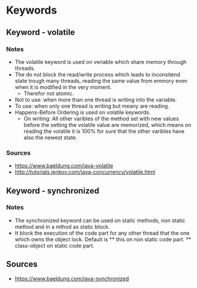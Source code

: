 # Keywords
## Keyword - volatile
### Notes
* The volatile keyword is used on veriable which share memory through threads.
* The do not block the read/write process which leads to inconsitend state trough many threads, reading the same value from emmory even when it is modified in the very moment.
  * Therefor not atomic.
* Not to use: when more than one thread is writing into the variable.
* To use: when only one thread is writing but meany are reading.
* Happens-Before Ordering is used on volatile keywords.
  * On writing: All other varibles of the method set with new values before the setting the volatile value are memorized, which means on reading the volatile it is 100% for sure that the other varibles have also the newest state.
### Sources
* https://www.baeldung.com/java-volatile
* http://tutorials.jenkov.com/java-concurrency/volatile.html
## Keyword - synchronized
### Notes
* The synchronized keyword can be used on static methods, non static method and in a mthod as static block.
* It block the execution of the code part for any other thread that the one which owns the object lock. Default is
** this on non static code part.
** class-object on static code part.
## Sources
* https://www.baeldung.com/java-synchronized
